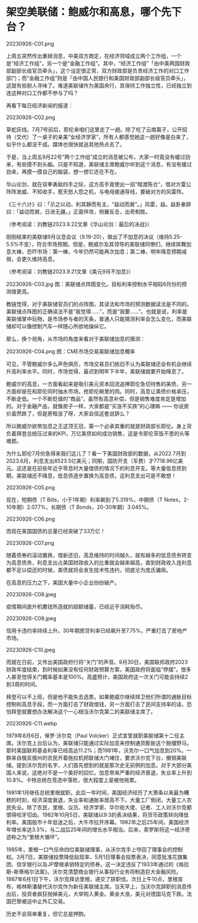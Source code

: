 # 架空美联储：鲍威尔和高息，哪个先下台？

20230926-C01.png

上周五突然传出重磅消息，中美双方商定，在经济领域成立两个工作组，一个是“经济工作组”，另一个是“金融工作组”。其中，“经济工作组”「由中美两国财政部副部长级官员牵头」，这个设定很正常，双方财政部是负责经济工作的对口工作部门；而“金融工作组”则是「由中国人民银行和美国财政部副部长级官员牵头」，这就有些耐人寻味了。难道美联储作为美国央行，其保持工作独立性，已经独立到连这种对口工作都不参与了吗？

再看下每日经济新闻的报道：

20230926-C02.png

草蛇灰线。7月7号前后，耶伦来咱们这里走了一趟。除了吃了云南菌子，公开招待（交代）了一桌子的亲美“女经济学家”，所有人都感觉她这一趟好像是白来了，似乎什么都没干成。媒体也很快就追其他热点去了。

于是，当上周五9月22号“两个工作组”成立的消息被公布，大家一时竟没有缓过劲来，有些摸不到头脑。只是不知道，美联储主席鲍威尔听到这个消息，有没有缓过劲来，再摸一摸自己的脑袋，想一想它还在不在。

华山论剑，就在双拳勇敌四手之际，这方高手竟使出一招“暗渡陈仓”，借对方雷公阵阵发威、不知收手，惹天怒人怨之机，与电母接通导线，要破对方的风雷阵。

《三十六计》曰：「示之以动，利其静而有主，“益动而巽”。」风雷，益。益卦彖辞曰：「益动而巽，日进无疆。」正面佯攻，侧翼反击，出奇制胜。

（参考阅读：刘教链2023.9.22文章《华山论剑：最后的决战》）

刚刚结束的美联储9月议息会议（9.19-20），做出了不加息的决议（维持5.25-5.5%不变），符合市场预期。但是，鲍威尔及其领导的美联储同僚们，继续挥舞加息大棒，恐吓市场：第一棒，今年仍然可能再次加息；第二棒，明年降息预期减弱，会更久维持高息。

（参考阅读：刘教链2023.9.21文章《美元9月不加息》）

20230926-C03.jpg
图：美联储点阵图变化。目标利率控制水平相较6月份的预测值更高。

教链觉得，对于美联储官员们的点阵图，其读法和市场的预测数据读法是不同的。美联储点阵图的正确读法不是“我觉得……”，而是“我要……”。也就是说，利率是美联储掌中玩物，是市场参与者的天条，普通人只能猜测利率会怎么变化，而美联储却可以像控制汽车一样随心所欲地操纵它。

那么，换个视角，从市场的角度来看对于美联储加息的猜测：

20230926-C04.png
图：CME市场交易美联储加息概率

可见，不管鲍威尔多么声色俱厉，市场交易员们依旧不认为美联储还会有机会继续升高利率水平。同时，市场觉得，最迟到明年下半年，美联储就要开始降息了。

鲍威尔的高息，一方面看起来是吸引美元资本回流追捧耶伦急切待售的美债，另一方面却是在和耶伦同时抽水市场，抢耶伦碗里的肉。同时，高息让美债价格承压，不断走低。一个不断贬值的“商品”，虽然有高息补偿，但是销售难度肯定是增加的。对于金融产品，就像房子一样，大家都是“买涨不买跌”的心理嘛 —— 你说房价虽然跌了，但是房租涨了呀，大家会信这套说辞么？

所以鲍威尔欲带加息之王这顶王冠，第一个必承其重的就是财政部长耶伦。身上背负着拜登总统压过来的KPI，万亿美债如何成功销售，这是令耶伦茶饭不思的头等难题。

为什么耶伦7月份急得来我们这儿了？看一下美国财政部的数据，从2022.7月到2023.6月，利息支出8523.5亿美元；同期，国防开支（军费）才7718.96亿美元。这还是在前些年近乎零息时大量借债的情况下的利息开支。等大量低息债到期，美联储还不降息，低息债逐步置换为高息债，这利息支出可是不敢想！

20230926-C05.png

现在，短期债（T Bills，小于1年期）利率飙到了5.319%，中期债（T Notes，2-10年期）2.077%，长期债（T Bonds，20-30年期）3.045%。

20230926-C06.png

而现在美国国债的总量已经突破了33万亿！

20230926-C07.png

随着债券的滚动置换，借新还旧，高息维持的时间越久，就有越多的低息债务转变为高息债务，利息支出占美国财政收入的比重就会越来越高，直到财政收入连利息都不足以偿还的时候，美债就将会发生技术性违约，彻底沦为庞氏骗局。

在高息的压力之下，美国大量中小企业纷纷破产。

20230926-C08.jpeg

疫情期间直升机撒钱所造就的超额储蓄，已经近乎消耗殆尽。

20230926-C09.jpeg

信用卡违约率持续上升。30年期房贷利率已经飙升至7.75%，严重打击了房地产市场。

20230926-C10.jpeg

而就在日前，又传出美国政府行将“关门”的声音。9月30日，美国联邦政府2023财政年度结束，到时候如果没有任何财政预算方案，美国政府将面临“停摆”。很多人甚至觉得关门概率基本是100%。高盛预计，美国政府这一次关门可能会持续2到3周的时间。

拜登可以不上班，但是他不能失去选票。如果鲍威尔继续捍卫他们所谓的通胀目标控制和高息手段，而一方面打击了财政借钱，另一方面打击了民间支持率的话，恐怕拜登就要想办法解决这个一心相当沃尔克第二的美联储主席了。

20230926-C11.webp

1979年8月6日，保罗·沃尔克（Paul Volcker）正式宣誓就职美联储第十二任主席。沃尔克上台后认为，美联储只能通过实际加息来控制通货膨胀这个脱缰野马。那时美国联邦基金利率已经高达11.2%；而1981年，沃克尔一口气加息到20%。一群来自俄亥俄州的农民开着拖拉机把联储大门堵住，要求沃尔克下台，撤销美联储。提到沃尔克的名字，人们首先想到的就是那次史无前例的加息。对于大部分美国人来说，这绝对不是一个美好的回忆。加息带来严重的经济衰退，失业率上升到10.8%。卡特总统在竞选中落败，很大程度上是被他拖累。

1981年1月继任总统里根就职。此后一年时间，美国经济经历了大萧条以来最为糟糕的时刻，经济深度衰退，失业率和通胀率居高不下。大量工厂倒闭，大量工人农民失业。除了农民，里根、议员、经济学家、华尔街大佬、记者、工人对沃尔克都恨得咬牙切齿。1982年10月5日，美联储以9:3的表决结果，将货币政策转向降低利率。美国股市十年低迷之后，大牛市拉开序幕。1982年之后25年间，美国经济年增长率达3.3%，与二战后25年间的增长水平相当。后来，索罗斯将这一经济奇迹称之为“里根大循环”。

1985年，里根一口气任命四位美联储理事，从沃尔克手上夺回了理事会的控制权。3月7日，美联储投票降低贴现率，5月1日理事会投票表决，同意批准花旗集团、信孚银行以及JP摩根承销特定的债券。这一决定违反了1933年通过的《格拉斯-斯蒂格尔法案》。沃尔克清楚商业银行从事投行业务将制造巨大金融风险。1987年6月1日下午，沃尔克拜访里根，递交了辞职信。次日上午10点，里根宣布，格林斯潘替代沃尔克作为新任美联储主席。当天早上，当沃尔克辞职的消息传出后，投资者疯狂抛掉美元，大举购入黄金。黄金大涨，美元对德国马克下跌。法国巴黎被迫中止外汇交易。

历史不会简单重复，但它总是押韵。
